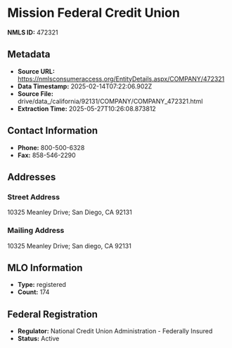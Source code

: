 # Mission Federal Credit Union

**NMLS ID:** 472321

## Metadata
- **Source URL:** https://nmlsconsumeraccess.org/EntityDetails.aspx/COMPANY/472321
- **Data Timestamp:** 2025-02-14T07:22:06.902Z
- **Source File:** drive/data_/california/92131/COMPANY/COMPANY_472321.html
- **Extraction Time:** 2025-05-27T10:26:08.873812

## Contact Information
- **Phone:** 800-500-6328
- **Fax:** 858-546-2290

## Addresses
### Street Address
10325 Meanley Drive; San Diego, CA 92131

### Mailing Address
10325 Meanley Drive; San diego, CA 92131

## MLO Information
- **Type:** registered
- **Count:** 174

## Federal Registration
- **Regulator:** National Credit Union Administration - Federally Insured
- **Status:** Active
